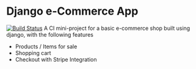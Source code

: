 # Django e-Commerce App
[![Build Status](https://travis-ci.org/pramcistudent/django-ecommerce.svg?branch=master)](https://travis-ci.org/pramcistudent/django-ecommerce)
A CI mini-project for a basic e-commerce shop built using django, with the following features
- Products / Items for sale
- Shopping cart
- Checkout with Stripe Integration